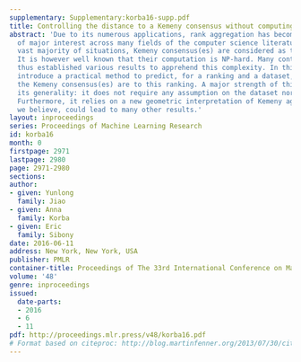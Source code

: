 ```yaml
---
supplementary: Supplementary:korba16-supp.pdf
title: Controlling the distance to a Kemeny consensus without computing it
abstract: 'Due to its numerous applications, rank aggregation has become a problem
  of major interest across many fields of the computer science literature. In the
  vast majority of situations, Kemeny consensus(es) are considered as the ideal solutions.
  It is however well known that their computation is NP-hard. Many contributions have
  thus established various results to apprehend this complexity. In this paper we
  introduce a practical method to predict, for a ranking and a dataset, how close
  the Kemeny consensus(es) are to this ranking. A major strength of this method is
  its generality: it does not require any assumption on the dataset nor the ranking.
  Furthermore, it relies on a new geometric interpretation of Kemeny aggregation that,
  we believe, could lead to many other results.'
layout: inproceedings
series: Proceedings of Machine Learning Research
id: korba16
month: 0
firstpage: 2971
lastpage: 2980
page: 2971-2980
sections: 
author:
- given: Yunlong
  family: Jiao
- given: Anna
  family: Korba
- given: Eric
  family: Sibony
date: 2016-06-11
address: New York, New York, USA
publisher: PMLR
container-title: Proceedings of The 33rd International Conference on Machine Learning
volume: '48'
genre: inproceedings
issued:
  date-parts:
  - 2016
  - 6
  - 11
pdf: http://proceedings.mlr.press/v48/korba16.pdf
# Format based on citeproc: http://blog.martinfenner.org/2013/07/30/citeproc-yaml-for-bibliographies/
---
```

